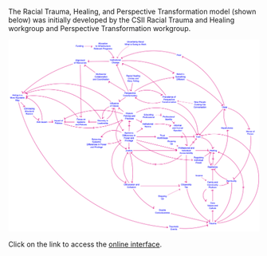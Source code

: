 The Racial Trauma, Healing, and Perspective Transformation model (shown below) was initially developed by the CSII Racial Trauma and Healing workgroup and Perspective Transformation workgroup.  

![Perspective Transformation CLD](https://github.com/CBSDLab/CSII/blob/peterhovmand-content-additions-01/Models/Racial%20Trauma%2C%20Healing%2C%20and%20Perspective%20Transformation/Perspective-transformation.png)

Click on the link to access the [online interface](https://exchange.iseesystems.com/public/psh/perspective-transformation/index.html#page1). 

